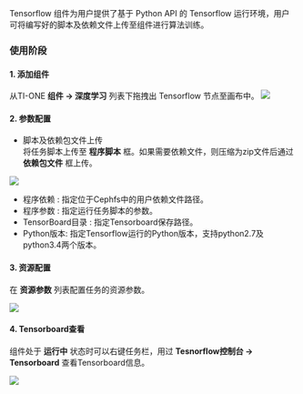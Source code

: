 Tensorflow 组件为用户提供了基于 Python API 的 Tensorflow 运行环境，用户可将编写好的脚本及依赖文件上传至组件进行算法训练。

### 使用阶段
####  1. 添加组件  
 从TI-ONE __组件 → 深度学习__ 列表下拖拽出 Tensorflow 节点至画布中。
![](https://main.qcloudimg.com/raw/8a027a2862ef1bccaca4f6147cfcd312.png)



####   2. 参数配置
  - 脚本及依赖包文件上传  
      将任务脚本上传至 __程序脚本__ 框。如果需要依赖文件，则压缩为zip文件后通过 __依赖包文件__ 框上传。

  ![](https://main.qcloudimg.com/raw/df11dee8b44c5a2ccac3caf81c04dd93.png)



 - 程序依赖 :
   指定位于Cephfs中的用户依赖文件路径。
 - 程序参数 :
   指定运行任务脚本的参数。
 - TensorBoard目录 :
   指定Tensorboard保存路径。
 - Python版本:
   指定Tensorflow运行的Python版本，支持python2.7及python3.4两个版本。

####   3. 资源配置
  在 __资源参数__ 列表配置任务的资源参数。

  ![](https://main.qcloudimg.com/raw/e0ec88563a76347e06d9af1383c5c581.png)



####   4. Tensorboard查看
  组件处于 __运行中__ 状态时可以右键任务栏，用过 __Tesnorflow控制台 → Tensorboard__ 查看Tensorboard信息。

   ![](https://main.qcloudimg.com/raw/f1b9b972b45638e71c8216b412b38988.png)



